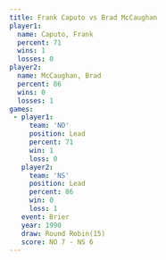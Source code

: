 ```yaml
---
title: Frank Caputo vs Brad McCaughan
player1:               
  name: Caputo, Frank  
  percent: 71          
  wins: 1              
  losses: 0            
player2:               
  name: McCaughan, Brad
  percent: 86          
  wins: 0              
  losses: 1            
games:
 - player1:        
     team: 'NO'    
     position: Lead
     percent: 71   
     win: 1        
     loss: 0       
   player2:        
     team: 'NS'    
     position: Lead
     percent: 86   
     win: 0        
     loss: 1       
   event: Brier         
   year: 1990           
   draw: Round Robin(15)
   score: NO 7 - NS 6   
---
```


